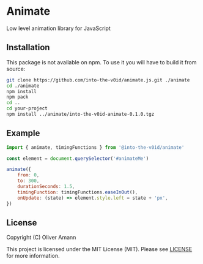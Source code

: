 # Animate

Low level animation library for JavaScript

## Installation

This package is not available on npm. To use it you will have to build it from source:

```bash
git clone https://github.com/into-the-v0id/animate.js.git ./animate
cd ./animate
npm install
npm pack
cd ..
cd your-project
npm install ../animate/into-the-v0id-animate-0.1.0.tgz
```

## Example

```js
import { animate, timingFunctions } from '@into-the-v0id/animate'

const element = document.querySelector('#animateMe')

animate({
    from: 0,
    to: 300,
    durationSeconds: 1.5,
    timingFunction: timingFunctions.easeInOut(),
    onUpdate: (state) => element.style.left = state + 'px',
})
```

## License

Copyright (C) Oliver Amann

This project is licensed under the MIT License (MIT). Please see [LICENSE](./LICENSE) for more information.
